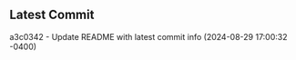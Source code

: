 
## Latest Commit
a3c0342 - Update README with latest commit info (2024-08-29 17:00:32 -0400) <Yunxi-Zhou>
